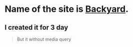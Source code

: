 # Name of the site is [Backyard](https://stepanenko08.github.io/Backyard/).
## I created it for 3 day
> But it without media query
